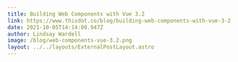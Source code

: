 ```yaml
---
title: Building Web Components with Vue 3.2
link: https://www.thisdot.co/blog/building-web-components-with-vue-3-2
date: 2021-10-05T14:14:09.947Z
author: Lindsay Wardell
image: /blog/web-components-vue-3.2.png
layout: ../../layouts/ExternalPostLayout.astro
---
```

